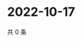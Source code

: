 # 2022-10-17

共 0 条

<!-- BEGIN WEIBO -->
<!-- 最后更新时间 Mon Oct 17 2022 01:26:08 GMT+0800 (China Standard Time) -->

<!-- END WEIBO -->
